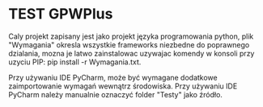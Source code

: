 # TEST GPWPlus

Caly projekt zapisany jest jako projekt języka programowania python,
plik "Wymagania" okresla wszystkie frameworks niezbedne do poprawnego dzialania,
mozna je latwo zainstalowac uzywajac komendy w konsoli przy uzyciu PIP: pip install -r Wymagania.txt.

Przy używaniu IDE PyCharm, może być wymagane dodatkowe zaimportowanie wymagań wewnątrz środowiska.
Przy używaniu IDE PyCharm należy manualnie oznaczyć folder "Testy" jako źródło.
